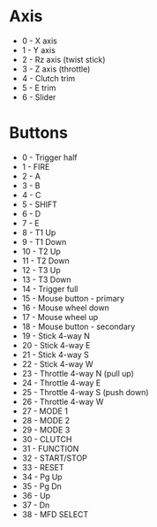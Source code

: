 Axis
====
* 0 - X axis
* 1 - Y axis
* 2 - Rz axis (twist stick)
* 3 - Z axis (throttle)
* 4 - Clutch trim
* 5 - E trim
* 6 - Slider

Buttons
=======
*  0 - Trigger half
*  1 - FIRE
*  2 - A
*  3 - B
*  4 - C
*  5 - SHIFT
*  6 - D
*  7 - E
*  8 - T1 Up
*  9 - T1 Down
* 10 - T2 Up
* 11 - T2 Down
* 12 - T3 Up
* 13 - T3 Down
* 14 - Trigger full
* 15 - Mouse button - primary
* 16 - Mouse wheel down
* 17 - Mouse wheel up
* 18 - Mouse button - secondary
* 19 - Stick 4-way N
* 20 - Stick 4-way E
* 21 - Stick 4-way S
* 22 - Stick 4-way W
* 23 - Throttle 4-way N (pull up)
* 24 - Throttle 4-way E
* 25 - Throttle 4-way S (push down)
* 26 - Throttle 4-way W
* 27 - MODE 1
* 28 - MODE 2
* 29 - MODE 3
* 30 - CLUTCH
* 31 - FUNCTION
* 32 - START/STOP
* 33 - RESET
* 34 - Pg Up
* 35 - Pg Dn
* 36 - Up
* 37 - Dn
* 38 - MFD SELECT
